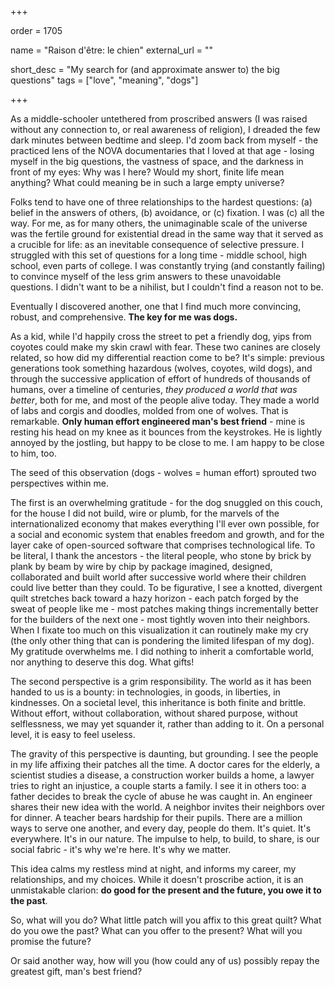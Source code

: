 +++

order = 1705

name = "Raison d'être: le chien"
external_url = ""

short_desc = "My search for (and approximate answer to) the big questions"
tags = ["love", "meaning", "dogs"]

+++

As a middle-schooler untethered from proscribed answers (I was raised without any connection to, or real awareness of religion), I dreaded the few dark minutes between bedtime and sleep. I'd zoom back from myself - the practiced lens of the NOVA documentaries that I loved at that age - losing myself in the big questions, the vastness of space, and the darkness in front of my eyes: Why was I here? Would my short, finite life mean anything? What could meaning be in such a large empty universe?

Folks tend to have one of three relationships to the hardest questions: (a) belief in the answers of others, (b) avoidance, or (c) fixation. I was (c) all the way. For me, as for many others, the unimaginable scale of the universe was the fertile ground for existential dread in the same way that it served as a crucible for life: as an inevitable consequence of selective pressure. I struggled with this set of questions for a long time - middle school, high school, even parts of college. I was constantly trying (and constantly failing) to convince myself of the less grim answers to these unavoidable questions. I didn't want to be a nihilist, but I couldn't find a reason not to be.

Eventually I discovered another, one that I find much more convincing, robust, and comprehensive. **The key for me was dogs.**

As a kid, while I'd happily cross the street to pet a friendly dog, yips from coyotes could make my skin crawl with fear. These two canines are closely related, so how did my differential reaction come to be? It's simple: previous generations took something hazardous (wolves, coyotes, wild dogs), and through the successive application of effort of hundreds of thousands of humans, over a timeline of centuries, *they produced a world that was better*, both for me, and most of the people alive today. They made a world of labs and corgis and doodles, molded from one of wolves. That is remarkable. **Only human effort engineered man's best friend** - mine is resting his head on my knee as it bounces from the keystrokes. He is lightly annoyed by the jostling, but happy to be close to me. I am happy to be close to him, too.

The seed of this observation (dogs - wolves = human effort) sprouted two perspectives within me. 

The first is an overwhelming gratitude - for the dog snuggled on this couch, for the house I did not build, wire or plumb, for the marvels of the internationalized economy that makes everything I'll ever own possible, for a social and economic system that enables freedom and growth, and for the layer cake of open-sourced software that comprises technological life. To be literal, I thank the ancestors - the literal people, who stone by brick by plank by beam by wire by chip by package imagined, designed, collaborated and built world after successive world where their children could live better than they could. To be figurative, I see a knotted, divergent quilt stretches back toward a hazy horizon - each patch forged by the sweat of people like me - most patches making things incrementally better for the builders of the next one - most tightly woven into their neighbors. When I fixate too much on this visualization it can routinely make my cry (the only other thing that can is pondering the limited lifespan of my dog). My gratitude overwhelms me. I did nothing to inherit a comfortable world, nor anything to deserve this dog. What gifts!

The second perspective is a grim responsibility. The world as it has been handed to us is a bounty: in technologies, in goods, in liberties, in kindnesses. On a societal level, this inheritance is both finite and brittle. Without effort, without collaboration, without shared purpose, without selflessness, we may yet squander it, rather than adding to it. On a personal level, it is easy to feel useless.

The gravity of this perspective is daunting, but grounding. I see the people in my life affixing their patches all the time. A doctor cares for the elderly, a scientist studies a disease, a construction worker builds a home, a lawyer tries to right an injustice, a couple starts a family. I see it in others too: a father decides to break the cycle of abuse he was caught in. An engineer shares their new idea with the world. A neighbor invites their neighbors over for dinner. A teacher bears hardship for their pupils. There are a million ways to serve one another, and every day, people do them. It's quiet. It's everywhere. It's in our nature. The impulse to help, to build, to share, is our social fabric - it's why we're here. It's why we matter.

This idea calms my restless mind at night, and informs my career, my relationships, and my choices. While it doesn't proscribe action, it is an unmistakable clarion: **do good for the present and the future, you owe it to the past**. 

So, what will you do? What little patch will you affix to this great quilt? What do you owe the past? What can you offer to the present? What will you promise the future?

Or said another way, how will you (how could any of us) possibly repay the greatest gift, man's best friend?
